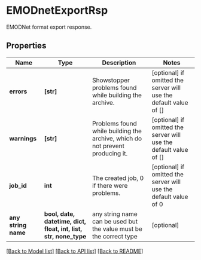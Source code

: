 # EMODnetExportRsp

EMODNet format export response.

## Properties
Name | Type | Description | Notes
------------ | ------------- | ------------- | -------------
**errors** | **[str]** | Showstopper problems found while building the archive. | [optional]  if omitted the server will use the default value of []
**warnings** | **[str]** | Problems found while building the archive, which do not prevent producing it. | [optional]  if omitted the server will use the default value of []
**job_id** | **int** | The created job, 0 if there were problems. | [optional]  if omitted the server will use the default value of 0
**any string name** | **bool, date, datetime, dict, float, int, list, str, none_type** | any string name can be used but the value must be the correct type | [optional]

[[Back to Model list]](../README.md#documentation-for-models) [[Back to API list]](../README.md#documentation-for-api-endpoints) [[Back to README]](../README.md)


